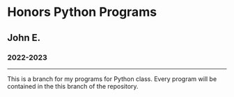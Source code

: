 # Honors Python Programs
## John E.
### 2022-2023
---
This is a branch for my programs for Python class. Every program will be contained in the this branch of the repository.
